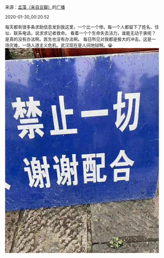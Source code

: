 来源：[孟藻（来自豆瓣）](https://www.douban.com/people/58493958/)的[广播](https://www.douban.com/people/58493958/status/2780185166/)


2020-01-30_00:20:52


每天都有很多条求助信息发到我这里，一个比一个惨。每一个人都留下了姓名、住址、联系电话，说求求记者救命。
看着一个个生命失去活力，谁能无动于衷呢？是真的没有办法啊。医生也没有办法啊。
每日所见对我都是极大的冲击。这是一场灾难，一场人道主义危机。武汉现在是人间地狱啊。😭
![](./pic/2020-01-30_00:20:52-孟藻的广播1.jpg)  

